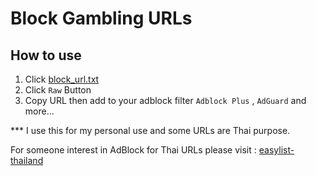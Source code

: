 # Block Gambling URLs

## How to use 
1) Click [block_url.txt](/block_url.txt)
2) Click ```Raw``` Button
3) Copy URL then add to your adblock filter ```Adblock Plus``` , ```AdGuard``` and more...

*** I use this for my personal use and some URLs are Thai purpose.

For someone interest in AdBlock for Thai URLs 
please visit : [easylist-thailand](https://github.com/easylist-thailand/easylist-thailand)
